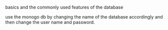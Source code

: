 basics and the commonly used features of the database



 use the monogo db by changing the name of the database accordingly and then change the user name and password.

 
